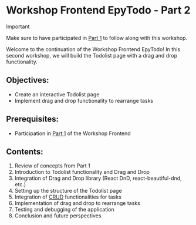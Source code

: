 # Workshop Frontend EpyTodo - Part 2

> [!IMPORTANT]
> Make sure to have participated in [Part 1](../Partie1/README.md) to follow along with this workshop.

Welcome to the continuation of the Workshop Frontend EpyTodo! In this second workshop, we will build the Todolist page with a drag and drop functionality.

## Objectives:
- Create an interactive Todolist page
- Implement drag and drop functionality to rearrange tasks

## Prerequisites:
- Participation in [Part 1](../Partie1/README.md) of the Workshop Frontend

## Contents:
1. Review of concepts from Part 1
2. Introduction to Todolist functionality and Drag and Drop
3. Integration of Drag and Drop library (React DnD, react-beautiful-dnd, etc.)
4. Setting up the structure of the Todolist page
5. Integration of [CRUD](https://en.wikipedia.org/wiki/Create,_read,_update_and_delete#:~:text=In%20computer%20programming%2C%20create%2C%20read,computer%2Dbased%20forms%20and%20reports.) functionalities for tasks
6. Implementation of drag and drop to rearrange tasks
7. Testing and debugging of the application
8. Conclusion and future perspectives
